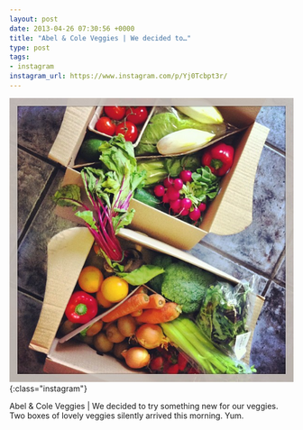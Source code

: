 ```yaml
---
layout: post
date: 2013-04-26 07:30:56 +0000
title: "Abel & Cole Veggies | We decided to…"
type: post
tags:
- instagram
instagram_url: https://www.instagram.com/p/Yj0Tcbpt3r/
---
```


![Instagram - Yj0Tcbpt3r](/assets/Yj0Tcbpt3r.jpg){:class="instagram"}

Abel & Cole Veggies | We decided to try something new for our veggies. Two boxes of lovely veggies silently arrived this morning. Yum.

